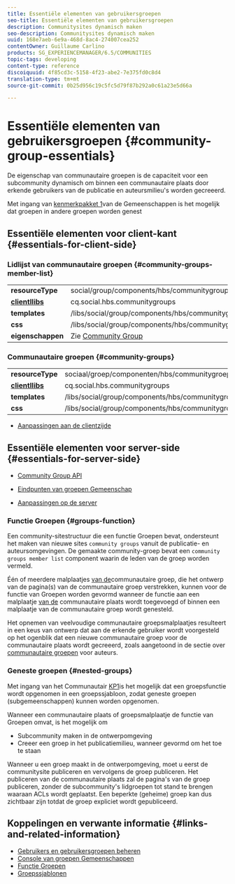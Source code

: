 ```yaml
---
title: Essentiële elementen van gebruikersgroepen
seo-title: Essentiële elementen van gebruikersgroepen
description: Communitysites dynamisch maken
seo-description: Communitysites dynamisch maken
uuid: 168e7aeb-6e9a-468d-8ac4-274007cea252
contentOwner: Guillaume Carlino
products: SG_EXPERIENCEMANAGER/6.5/COMMUNITIES
topic-tags: developing
content-type: reference
discoiquuid: 4f85cd3c-5158-4f23-abe2-7e375fd0c8d4
translation-type: tm+mt
source-git-commit: 0b25d956c19c5fc5d79f87b292a0c61a23e5d66a

---
```



# Essentiële elementen van gebruikersgroepen {#community-group-essentials}

De eigenschap van communautaire groepen is de capaciteit voor een subcommunity dynamisch om binnen een communautaire plaats door erkende gebruikers van de publicatie en auteursmilieu&#39;s worden gecreeerd.

Met ingang van [kenmerkpakket 1](deploy-communities.md#latestfeaturepack)van de Gemeenschappen is het mogelijk dat groepen in andere groepen worden genest

## Essentiële elementen voor client-kant {#essentials-for-client-side}

### Lidlijst van communautaire groepen {#community-groups-member-list}

<table>
 <tbody>
  <tr>
   <td> <strong>resourceType</strong></td>
   <td>social/group/components/hbs/communitygrouplidlist</td>
  </tr>
  <tr>
   <td> <a href="clientlibs.md"><strong>clientllibs</strong></a></td>
   <td>cq.social.hbs.communitygroups</td>
  </tr>
  <tr>
   <td> <strong>templates</strong></td>
   <td> /libs/social/group/components/hbs/communitygroupmemberlist/communitygroupmemberlist.hbs<br /> </td>
  </tr>
  <tr>
   <td> <strong>css</strong></td>
   <td> /libs/social/group/components/hbs/communitygroupmemberlist/clientlibs/memberList.css</td>
  </tr>
  <tr>
   <td><strong>eigenschappen</strong></td>
   <td>Zie <a href="creating-groups.md">Community Group</a></td>
  </tr>
 </tbody>
</table>

### Communautaire groepen {#community-groups}

<table>
 <tbody>
  <tr>
   <td> <strong>resourceType</strong></td>
   <td>sociaal/groep/componenten/hbs/communitygroepen</td>
  </tr>
  <tr>
   <td> <a href="clientlibs.md"><strong>clientllibs</strong></a></td>
   <td>cq.social.hbs.communitygroups</td>
  </tr>
  <tr>
   <td> <strong>templates</strong></td>
   <td> /libs/social/group/components/hbs/communitygroups/communitygroups.hbs<br /> </td>
  </tr>
  <tr>
   <td> <strong>css</strong></td>
   <td> /libs/social/group/components/hbs/communitygroupmemberlist/clientlibs/communitygroups.css</td>
  </tr>
 </tbody>
</table>

* [Aanpassingen aan de clientzijde](client-customize.md)

## Essentiële elementen voor server-side {#essentials-for-server-side}

* [Community Group API](https://helpx.adobe.com/experience-manager/6-5/sites/developing/using/reference-materials/javadoc/com/adobe/cq/social/group/client/api/package-summary.html)

* [Eindpunten van groepen Gemeenschap](https://helpx.adobe.com/experience-manager/6-5/sites/developing/using/reference-materials/javadoc/com/adobe/cq/social/group/client/endpoints/package-summary.html)

* [Aanpassingen op de server](server-customize.md)

### Functie Groepen {#groups-function}

Een community-sitestructuur die een functie [](functions.md#groups-function) Groepen bevat, ondersteunt het maken van nieuwe sites `community groups` vanuit de publicatie- en auteursomgevingen. De gemaakte community-groep bevat een `community groups member list` component waarin de leden van de groep worden vermeld.

Één of meerdere malplaatjes [van de](tools-groups.md)communautaire groep, die het ontwerp van de pagina(s) van de communautaire groep verstrekken, kunnen voor de functie van Groepen worden gevormd wanneer de functie aan een malplaatje [van de](sites.md) communautaire plaats wordt toegevoegd of binnen een malplaatje van de communautaire groep wordt genesteld.

Het opnemen van veelvoudige communautaire groepsmalplaatjes resulteert in een keus van ontwerp dat aan de erkende gebruiker wordt voorgesteld op het ogenblik dat een nieuwe communautaire groep voor de communautaire plaats wordt gecreeerd, zoals aangetoond in de sectie over [communautaire groepen](creating-groups.md) voor auteurs.

### Geneste groepen {#nested-groups}

Met ingang van het Communautair [KP1](deploy-communities.md#latestfeaturepack)is het mogelijk dat een groepsfunctie wordt opgenomen in een groepssjabloon, zodat geneste groepen (subgemeenschappen) kunnen worden opgenomen.

Wanneer een communautaire plaats of groepsmalplaatje de functie van Groepen omvat, is het mogelijk om

* Subcommunity maken in de ontwerpomgeving
* Creeer een groep in het publicatiemilieu, wanneer gevormd om het toe te staan

Wanneer u een groep maakt in de ontwerpomgeving, moet u eerst de communitysite publiceren en vervolgens de groep publiceren. Het publiceren van de communautaire plaats zal de pagina&#39;s van de groep publiceren, zonder de subcommunity&#39;s lidgroepen tot stand te brengen waaraan ACLs wordt geplaatst. Een beperkte (geheime) groep kan dus zichtbaar zijn totdat de groep expliciet wordt gepubliceerd.

## Koppelingen en verwante informatie {#links-and-related-information}

* [Gebruikers en gebruikersgroepen beheren](users.md)
* [Console van groepen Gemeenschappen](groups.md)
* [Functie Groepen](functions.md#groups-function)
* [Groepssjablonen](tools-groups.md)

